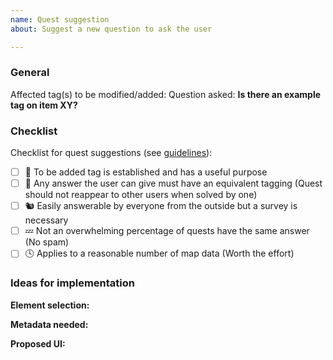 ```yaml
---
name: Quest suggestion
about: Suggest a new question to ask the user

---
```


<!-- 
Please read the guidelines for new quest suggestions before posting one: 
https://github.com/streetcomplete/StreetComplete/wiki/Adding-new-Quests-to-StreetComplete
-->

### General
Affected tag(s) to be modified/added: [](https://wiki.openstreetmap.org/wiki/Key:)
Question asked: **Is there an example tag on item XY?**

<!-- If the answer is not obvious, please add a short explanation below each item. -->
### Checklist
Checklist for quest suggestions (see [guidelines](https://github.com/streetcomplete/StreetComplete/wiki/Adding-new-Quests-to-StreetComplete)):
- [ ] 🚧 To be added tag is established and has a useful purpose
- [ ] 🤔 Any answer the user can give must have an equivalent tagging (Quest should not reappear to other users when solved by one)
- [ ] 🐿️ Easily answerable by everyone from the outside but a survey is necessary
- [ ] 💤 Not an overwhelming percentage of quests have the same answer (No spam)
- [ ] 🕓 Applies to a reasonable number of map data (Worth the effort)

<!--
All of the above should be fulfilled. 
If you are not sure about how one condition applies to your suggestion or you have (very) strong reasons that a condition may not needed to be satisfied in your case, just note that down. Someone else may come up with some ideas.
-->

### Ideas for implementation

<!-- If you have any idea for how elements should be selected, add it here. -->
**Element selection:** 

<!-- If you have any idea whether metadata per country is needed, add it here. If you know where to get this data from, mention it here too -->
**Metadata needed:** 

<!-- If you have any idea on how the UI (the form appearing when the quest is asked) should look like.
You can use any way to propose a UI. Feel free to include a mockup. 
Do include all answer possibilities you consider for that quest. -->
**Proposed UI:**

